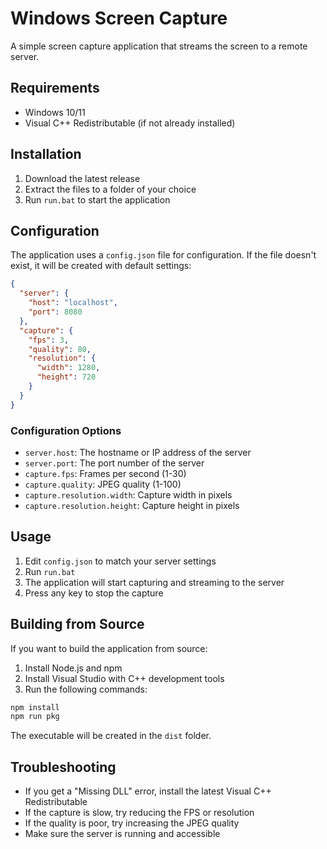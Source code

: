 # Windows Screen Capture

A simple screen capture application that streams the screen to a remote server.

## Requirements

- Windows 10/11
- Visual C++ Redistributable (if not already installed)

## Installation

1. Download the latest release
2. Extract the files to a folder of your choice
3. Run `run.bat` to start the application

## Configuration

The application uses a `config.json` file for configuration. If the file doesn't exist, it will be created with default settings:

```json
{
  "server": {
    "host": "localhost",
    "port": 8080
  },
  "capture": {
    "fps": 3,
    "quality": 80,
    "resolution": {
      "width": 1280,
      "height": 720
    }
  }
}
```

### Configuration Options

- `server.host`: The hostname or IP address of the server
- `server.port`: The port number of the server
- `capture.fps`: Frames per second (1-30)
- `capture.quality`: JPEG quality (1-100)
- `capture.resolution.width`: Capture width in pixels
- `capture.resolution.height`: Capture height in pixels

## Usage

1. Edit `config.json` to match your server settings
2. Run `run.bat`
3. The application will start capturing and streaming to the server
4. Press any key to stop the capture

## Building from Source

If you want to build the application from source:

1. Install Node.js and npm
2. Install Visual Studio with C++ development tools
3. Run the following commands:

```bash
npm install
npm run pkg
```

The executable will be created in the `dist` folder.

## Troubleshooting

- If you get a "Missing DLL" error, install the latest Visual C++ Redistributable
- If the capture is slow, try reducing the FPS or resolution
- If the quality is poor, try increasing the JPEG quality
- Make sure the server is running and accessible
